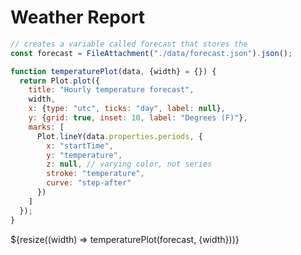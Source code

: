 <!-- ---
theme: dashboard
toc: false
--- -->

# Weather Report

```js
// creates a variable called forecast that stores the 
const forecast = FileAttachment("./data/forecast.json").json();
```

```js
function temperaturePlot(data, {width} = {}) {
  return Plot.plot({
    title: "Hourly temperature forecast",
    width,
    x: {type: "utc", ticks: "day", label: null},
    y: {grid: true, inset: 10, label: "Degrees (F)"},
    marks: [
      Plot.lineY(data.properties.periods, {
        x: "startTime",
        y: "temperature",
        z: null, // varying color, not series
        stroke: "temperature",
        curve: "step-after"
      })
    ]
  });
}
```

<!-- ```js
display(temperaturePlot(forecast));
``` -->

<div class="grid grid-cols-1">
  <div class="card">${resize((width) => temperaturePlot(forecast, {width}))}</div>
</div>